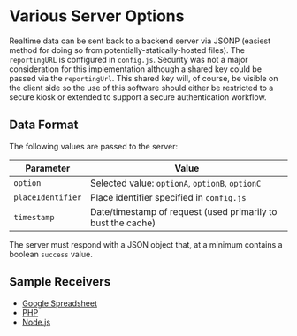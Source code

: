 # Various Server Options

Realtime data can be sent back to a backend server via JSONP (easiest method for doing so from potentially-statically-hosted files).  The `reportingURL` is configured in `config.js`.  Security was not a major consideration for this implementation although a shared key could be passed via the `reportingUrl`.  This shared key will, of course, be visible on the client side so the use of this software should either be restricted to a secure kiosk or extended to support a secure authentication workflow.

## Data Format

The following values are passed to the server:

| Parameter    | Value |
| -------- | ------- |
| `option`  | Selected value: `optionA`, `optionB`, `optionC` |
| `placeIdentifier` | Place identifier specified in `config.js`     |
| `timestamp` | Date/timestamp of request (used primarily to bust the cache) |

The server must respond with a JSON object that, at a minimum contains a boolean `success` value.

## Sample Receivers

- [Google Spreadsheet](GoogleSpreadsheet/)
- [PHP](PHP/)
- [Node.js](Node.js/)

